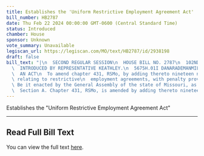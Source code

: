```yaml
---
title: Establishes the 'Uniform Restrictive Employment Agreement Act'
bill_number: HB2787
date: Thu Feb 22 2024 00:00:00 GMT-0600 (Central Standard Time)
status: Introduced
chamber: House
sponsor: Unknown
vote_summary: Unavailable
legiscan_url: https://legiscan.com/MO/text/HB2787/id/2938198
draft: false
bill_text: "|\n  SECOND REGULAR SESSION\n  HOUSE BILL NO. 2787\n  102ND GENERAL ASSEMBLY\n\
  \  INTRODUCED BY REPRESENTATIVE KEATHLEY.\n  5675H.01I DANARADEMANMILLER,ChiefClerk\n\
  \  AN ACT\n  To amend chapter 431, RSMo, by adding thereto nineteen new sections\
  \ relating to restrictive\n  employment agreements, with penalty provisions.\n \
  \ Be it enacted by the General Assembly of the state of Missouri, as follows:\n\
  \  Section A. Chapter 431, RSMo, is amended by adding thereto nineteen new sections,"
---
```

Establishes the "Uniform Restrictive Employment Agreement Act"

---

## Read Full Bill Text

You can view the full text [here](https://legiscan.com/MO/text/HB2787/id/2938198).
